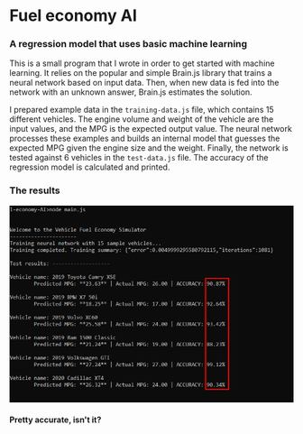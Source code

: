 # Fuel economy AI

### A regression model that uses basic machine learning

This is a small program that I wrote in order to get started with machine learning. It relies on the popular and simple Brain.js library that trains a neural network based on input data. Then, when new data is fed into the network with an unknown answer, Brain.js estimates the solution.

I prepared example data in the `training-data.js` file, which contains 15 different vehicles. The engine volume and weight of the vehicle are the input values, and the MPG is the expected output value. The neural network processes these examples and builds an internal model that guesses the expected MPG given the engine size and the weight. Finally, the network is tested against 6 vehicles in the `test-data.js` file. The accuracy of the regression model is calculated and printed.

### The results

![](media/braintest.png)

#### Pretty accurate, isn't it?

